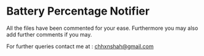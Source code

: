 # Battery Percentage Notifier

All the files have been commented for your ease. Furthermore you may also add further comments if you may.


For further queries contact me at : chhxnshah@gmail.com
